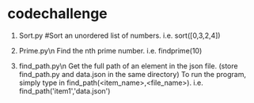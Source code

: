 # codechallenge
1. Sort.py
    #Sort an unordered list of numbers.
    i.e. sort([0,3,2,4])

2. Prime.py\n
    Find the nth prime number.
    i.e. findprime(10)

3. find_path.py\n
    Get the full path of an element in the json file.
    (store find_path.py and data.json in the same directory)
    To run the program, simply type in find_path(<item_name>,<file_name>).
    i.e. find_path('item1','data.json')
